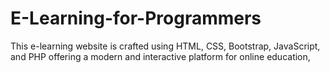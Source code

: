 # E-Learning-for-Programmers
This e-learning website is crafted using HTML, CSS, Bootstrap, JavaScript, and PHP offering a modern and interactive platform for online education,
